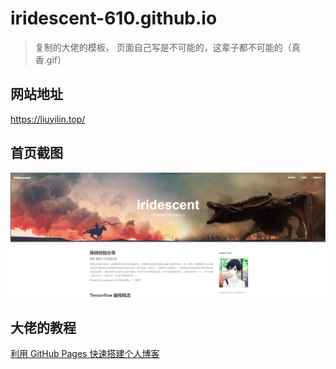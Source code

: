 # iridescent-610.github.io

> 复制的大佬的模板， 页面自己写是不可能的，这辈子都不可能的（真香.gif）

## 网站地址

https://liuyilin.top/

## 首页截图

![封面](/img/home.png)

## 大佬的教程

[利用 GitHub Pages 快速搭建个人博客](https://www.jianshu.com/p/e68fba58f75c)